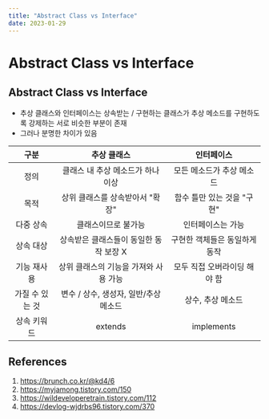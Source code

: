 ```yaml
---
title: "Abstract Class vs Interface"
date: 2023-01-29
---
```


# Abstract Class vs Interface

## Abstract Class vs Interface

- 추상 클래스와 인터페이스는 상속받는 / 구현하는 클래스가 추상 메소드를 구현하도록 강제하는 서로 비슷한 부분이 존재
- 그러나 분명한 차이가 있음

|      구분       |              추상 클래스               |          인터페이스           |
| :-------------: | :------------------------------------: | :---------------------------: |
|      정의       |   클래스 내 추상 메소드가 하나 이상    |   모든 메소드가 추상 메소드   |
|      목적       |    상위 클래스를 상속받아서 "확장"     |  함수 틀만 있는 것을 "구현"   |
|    다중 상속    |          클래스이므로 불가능           |       인터페이스는 가능       |
|    상속 대상    | 상속받은 클래스들이 동일한 동작 보장 X | 구현한 객체들은 동일하게 동작 |
|   기능 재사용   | 상위 클래스의 기능을 가져와 사용 가능  | 모두 직접 오버라이딩 해야 함  |
| 가질 수 있는 것 | 변수 / 상수, 생성자, 일반/추상 메소드  |       상수, 추상 메소드       |
|   상속 키워드   |                extends                 |          implements           |

## References

1. https://brunch.co.kr/@kd4/6
2. https://myjamong.tistory.com/150
3. https://wildeveloperetrain.tistory.com/112
4. https://devlog-wjdrbs96.tistory.com/370
